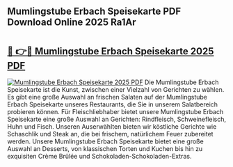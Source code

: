 ## Mumlingstube Erbach Speisekarte PDF Download Online 2025 Ra1Ar

# <h2><a href="http://gc5ken.nevu.top/?p=Mumlingstube+Erbach+Speisekarte">🔗 👉🔴 Mumlingstube Erbach Speisekarte 2025 PDF</a></h2>

[![Mumlingstube Erbach Speisekarte 2025 PDF](https://i.imgur.com/dBaPXMq.png)](http://gc5ken.nevu.top/?p=Mumlingstube+Erbach+Speisekarte)
Die Mumlingstube Erbach Speisekarte ist die Kunst, zwischen einer Vielzahl von Gerichten zu wählen. Es gibt eine große Auswahl an frischen Salaten auf der Mumlingstube Erbach Speisekarte unseres Restaurants, die Sie in unserem Salatbereich probieren können. Für Fleischliebhaber bietet unsere Mumlingstube Erbach Speisekarte eine große Auswahl an Gerichten: Rindfleisch, Schweinefleisch, Huhn und Fisch. Unseren Auserwählten bieten wir köstliche Gerichte wie Schaschlik und Steak an, die bei frischem, natürlichem Feuer zubereitet werden. Unsere Mumlingstube Erbach Speisekarte bietet eine große Auswahl an Desserts, von klassischen Torten und Kuchen bis hin zu exquisiten Crème Brûlée und Schokoladen-Schokoladen-Extras.
